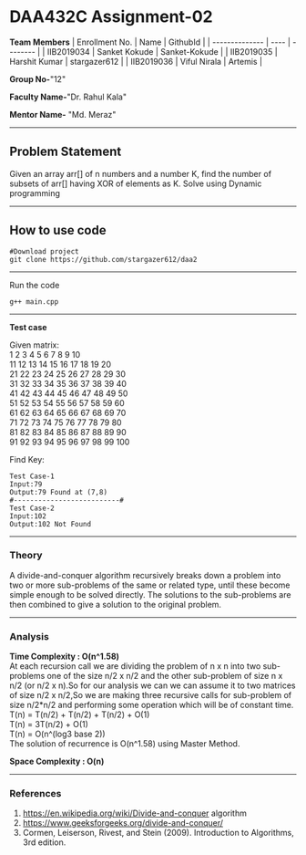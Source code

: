 # DAA432C Assignment-02

**Team Members**
|   Enrollment No.  |   Name   | GithubId |
|   --------------  |   ----   | -------- |
|    IIB2019034  |   Sanket Kokude | Sanket-Kokude | 
|    IIB2019035  |   Harshit Kumar | stargazer612 |
|    IIB2019036  |   Viful Nirala | Artemis |

**Group No-**"12"

**Faculty Name-**"Dr. Rahul Kala"

**Mentor Name-** "Md. Meraz"

---
## Problem Statement
Given an array arr[] of n numbers and a number K, find the number of subsets of arr[] having XOR of elements as K. Solve using Dynamic programming

---
## How to use code
```
#Download project
git clone https://github.com/stargazer612/daa2
```
---

Run the code
```
g++ main.cpp
```
---

**Test case**

Given matrix:   
1 2 3 4 5 6 7 8 9 10  
11 12 13 14 15 16 17 18 19 20   
21 22 23 24 25 26 27 28 29 30   
31 32 33 34 35 36 37 38 39 40   
41 42 43 44 45 46 47 48 49 50   
51 52 53 54 55 56 57 58 59 60   
61 62 63 64 65 66 67 68 69 70   
71 72 73 74 75 76 77 78 79 80   
81 82 83 84 85 86 87 88 89 90   
91 92 93 94 95 96 97 98 99 100  

Find Key:
```
Test Case-1
Input:79
Output:79 Found at (7,8)
#--------------------------#
Test Case-2
Input:102
Output:102 Not Found
```

---

### Theory
A divide-and-conquer algorithm recursively breaks down a problem into two or more sub-problems of the same or related type, until these become simple enough to be solved directly. The solutions to the sub-problems are then combined to give a solution to the original problem.

---

### Analysis

**Time Complexity : O(n^1.58)**  
At each recursion call we are dividing the problem of n x n into two sub-problems one of the size n/2 x n/2 and the other sub-problem of size n x n/2 (or n/2 x n).So for our analysis we can we can assume it to two matrices of size n/2 x n/2,So we are making three recursive calls for sub-problem of size n/2*n/2 and performing some operation which will be of constant time.  
T(n) = T(n/2) + T(n/2) + T(n/2) + O(1)  
T(n) = 3T(n/2) + O(1)  
T(n) = O(n^(log3 base 2))  
The solution of recurrence is O(n^1.58) using Master Method.  

**Space Complexity : O(n)**

---

### References

1. https://en.wikipedia.org/wiki/Divide-and-conquer
algorithm  
2. https://www.geeksforgeeks.org/divide-and-conquer/  
3. Cormen, Leiserson, Rivest, and Stein (2009). Introduction
to Algorithms, 3rd edition.
